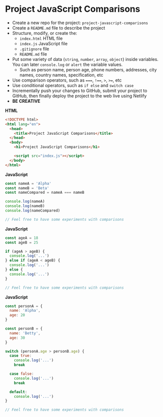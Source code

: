 # Project JavaScript Comparisons

- Create a new repo for the project: `project-javascript-comparisons`
- Create a `README.md` file to describe the project
- Structure, modify, or create the:
  - `index.html` HTML file
  - `index.js` JavaScript file
  - `.gitignore` file
  - `README.md` file
- Put some variety of data (`string`, `number`, `array`, `object`) inside variables. You can later `console.log` or `alert` the variable values.
  - Such as person name, person age, phone numbers, addresses, city names, country names, specification, etc
- Use comparison operators, such as `===`, `!==`, `>`, `>=`, etc
- Use conditional operators, such as `if else` and `switch case`
- Incrementally push your changes to GitHub, submit your project to GitHub, then finally deploy the project to the web live using Netlify
- **BE CREATIVE**

**HTML**

```html
<!DOCTYPE html>
<html lang="en">
  <head>
    <title>Project JavaScript Comparisons</title>
  </head>
  <body>
    <h1>Project JavaScript Comparisons</h1>

    <script src="index.js"></script>
  </body>
</html>
```

**JavaScript**

```js
const nameA = 'Alpha'
const nameB = 'Beta'
const nameCompared = nameA === nameB

console.log(nameA)
console.log(nameB)
console.log(nameCompared)

// Feel free to have some experiments with comparisons
```

**JavaScript**

```js
const ageA = 18
const ageB = 25

if (ageA > ageB) {
  console.log('...')
} else if (ageA < ageB) {
  console.log('...')
} else {
  console.log('...')
}

// Feel free to have some experiments with comparisons
```

**JavaScript**

```js
const personA = {
  name: 'Alpha',
  age: 20
}

const personB = {
  name: 'Betty',
  age: 30
}

switch (personA.age > personB.age) {
  case true:
    console.log('...')
    break

  case false:
    console.log('...')
    break

  default:
    console.log('...')
}

// Feel free to have some experiments with comparisons
```
